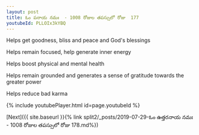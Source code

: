 ```yaml
---
layout: post
title: ఓం పనాయ నమః  - 1008 రోజుల తపస్సులో రోజు  177
youtubeId: PLLOIx3kYBQ
---
```

 
 
Helps get goodness, bliss and peace and God's blessings
 
Helps remain focused, help generate inner energy 
 
Helps boost physical and mental health 
 
Helps remain grounded and generates a sense of gratitude towards the greater power 
 
Helps reduce bad karma
 
 
 
 


{% include youtubePlayer.html id=page.youtubeId %}
 
[Next]({{ site.baseurl }}{% link  split2/_posts/2019-07-29-ఓం ఉత్తరనాయ నమః  - 1008 రోజుల తపస్సులో రోజు  178.md%})
 
